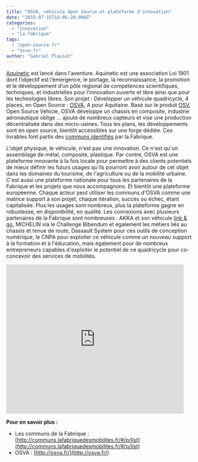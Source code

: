 ```yaml
---
title: "OSVA, véhicule Open Source et plateforme d'innovation"
date: "2015-07-15T14:06:28.000Z"
categories: 
  - "innovation"
  - "la-fabrique"
tags: 
  - "open-source-fr"
  - "osva-fr"
author: "Gabriel Plassat"
---
```


[Aquinetic](http://www.pole-aquinetic.fr/) est lancé dans l'aventure. Aquinetic est une association Loi 1901 dont l’objectif est l’émergence, le portage, la reconnaissance, la promotion et le développement d’un pôle régional de compétences scientifiques, techniques, et industrielles pour l’innovation ouverte et libre ainsi que pour les technologies libres. Son projet : Développer un véhicule quadricycle, 4 places, en Open Source : [OSVA](http://osva.fr/), A pour Aquitaine. Basé sur le produit [OSV](https://www.osvehicle.com/), Open Source Vehicle, OSVA développe un chassis en composite, industrie aéronautique oblige ... ajoute de nombreux capteurs et vise une production décentralisée dans des micro-usines. Tous les plans, les développements sont en open source, bientôt accessibles sur une forge dédiée. Ces livrables font partis des [communs identifiés](http://communs.lafabriquedesmobilites.fr/#/p/list) par la Fabrique.

L'objet physique, le véhicule, n'est pas une innovation. Ce n'est qu'un assemblage de métal, composite, plastique. Par contre, OSVA est une plateforme innovante à la fois locale pour permettre à des clients potentiels de mieux définir les futurs usages qu'ils pourront avoir autour de cet objet dans les domaines du tourisme, de l'agriculture ou de la mobilité urbaine. C'est aussi une plateforme nationale pour tous les partenaires de la Fabrique et les projets que nous accompagnons. Et bientôt une plateforme européenne. Chaque acteur peut utiliser les communs d'OSVA comme une matrice support à son projet, chaque itération, succès ou échec, étant capitalisée. Plus les usages sont nombreux, plus la plateforme gagne en robustesse, en disponibilité, en qualité. Les connexions avec plusieurs partenaires de la Fabrique sont nombreuses : AKKA et son véhicule [link & go](http://research.akka.eu/innovation/linkandgo.php#.VaZhLqMZLK0), MICHELIN via le Challenge Bibendum et également les métiers liés au chassis et tenue de route, Dassault System pour ces outils de conception numérique, le CNPA pour exploiter ce véhicule comme un nouveau support à la formation et à l'éducation, mais également pour de nombreux entrepreneurs capables d'exploiter le potentiel de ce quadricycle pour co-concevoir des services de mobilités.

<iframe src="https://www.slideshare.net/slideshow/embed_code/key/vj878qEtBUnAPG" width="476" height="400" frameborder="0" marginwidth="0" marginheight="0" scrolling="no"></iframe>

 **Pour en savoir plus :**

- Les communs de la Fabrique : [http://communs.lafabriquedesmobilites.fr/#/p/list](http://communs.lafabriquedesmobilites.fr/#/p/list)
- OSVA : [http://osva.fr/](http://osva.fr/)
